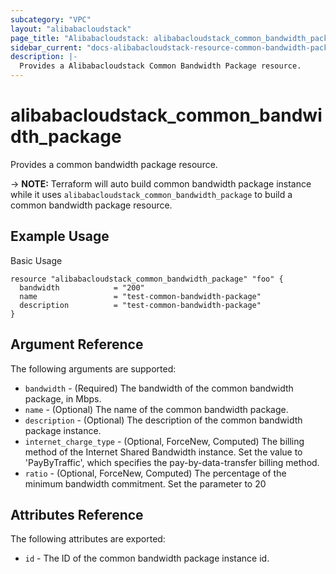 ```yaml
---
subcategory: "VPC"
layout: "alibabacloudstack"
page_title: "Alibabacloudstack: alibabacloudstack_common_bandwidth_package"
sidebar_current: "docs-alibabacloudstack-resource-common-bandwidth-package"
description: |-
  Provides a Alibabacloudstack Common Bandwidth Package resource.
---
```


# alibabacloudstack\_common_bandwidth_package

Provides a common bandwidth package resource.

-> **NOTE:** Terraform will auto build common bandwidth package instance while it uses `alibabacloudstack_common_bandwidth_package` to build a common bandwidth package resource.

## Example Usage

Basic Usage

```
resource "alibabacloudstack_common_bandwidth_package" "foo" {
  bandwidth            = "200"
  name                 = "test-common-bandwidth-package"
  description          = "test-common-bandwidth-package"
}
```
## Argument Reference

The following arguments are supported:

* `bandwidth` - (Required) The bandwidth of the common bandwidth package, in Mbps.
* `name` - (Optional) The name of the common bandwidth package.
* `description` - (Optional) The description of the common bandwidth package instance.
* `internet_charge_type` - (Optional, ForceNew, Computed) The billing method of the Internet Shared Bandwidth instance. Set the value to 'PayByTraffic', which specifies the pay-by-data-transfer billing method.
* `ratio` - (Optional, ForceNew, Computed) The percentage of the minimum bandwidth commitment. Set the parameter to 20

## Attributes Reference

The following attributes are exported:

* `id` - The ID of the common bandwidth package instance id.


